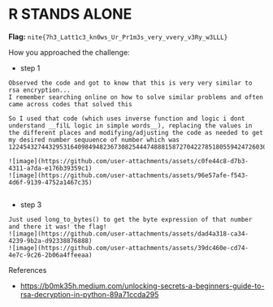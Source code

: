 # R STANDS ALONE

**Flag:** `nite{7h3_Latt1c3_kn0ws_Ur_Pr1m3s_very_vvery_v3Ry_w3LLL}`

How you approached the challenge:

- step 1

```
Observed the code and got to know that this is very very similar to rsa encryption...
I remember searching online on how to solve similar problems and often came across codes that solved this

So I used that code (which uses inverse function and logic i dont understand __filL logic in simple words__), replacing the values in the different places and modifying/adjusting the code as needed to get my desired number sequuence of number which was 1224543274432953164098494823673082544474888158727042278518055942472603042171050926269717319080882631327061394998314354487201417153661

![image](https://github.com/user-attachments/assets/c0fe44c8-d7b3-4311-a7da-e176b39359c1)
![image](https://github.com/user-attachments/assets/96e57afe-f543-4d6f-9139-4752a1467c35)


```

- step 3

```
Just used long_to_bytes() to get the byte expression of that number and there it was! the flag!
![image](https://github.com/user-attachments/assets/dad4a318-ca34-4239-9b2a-d92338876888)
![image](https://github.com/user-attachments/assets/39dc460e-cd74-4e7c-9c26-2b06a4ffeeaa)

```


References

- https://b0mk35h.medium.com/unlocking-secrets-a-beginners-guide-to-rsa-decryption-in-python-89a71ccda295
